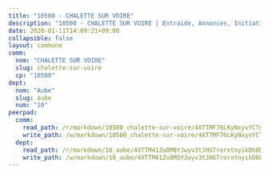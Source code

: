 ```yaml
---
title: "10500 - CHALETTE SUR VOIRE"
description: "10500 - CHALETTE SUR VOIRE | Entraide, Annonces, Initiatives"
date: 2020-01-11T14:09:21+09:00
collapsible: false
layout: commune
comm:
  nom: "CHALETTE SUR VOIRE"
  slug: chalette-sur-voire
  cp: "10500"
dept:
  nom: "Aube"
  slug: aube
  num: "10"
peerpad:
  comm:
    read_path: /r/markdown/10500_chalette-sur-voire/4XTTMF76LKyNxyvYCTdbRror2G2Uyk2sc21uLRiKuKLQ1kmFt
    write_path: /w/markdown/10500_chalette-sur-voire/4XTTMF76LKyNxyvYCTdbRror2G2Uyk2sc21uLRiKuKLQ1kmFt-K3TgU8uQfC6y94EpcRZyWvp2fg5ThFt7Qa32VWnuVUKUbqxmszVGKSsJU3JmBxSzz1TwLarJVxHqgZ64s9MD2FDh1e4xoG4iGHdYaxBaVXWDNFS8t1HGYTE3KQT44r7QVDZoK5Ev
  dept:
    read_path: /r/markdown/10_aube/4XTTM41Zu8MQYJwyv3tJHGTrorxtnyikD68DsVemyiZk3ThMz
    write_path: /w/markdown/10_aube/4XTTM41Zu8MQYJwyv3tJHGTrorxtnyikD68DsVemyiZk3ThMz-K3TgTmGUJaeXhcyrKr3gXoqmq82GkfYoTwSCbr39jXo2qoiz4eMZ1zWf94tEK8PkgCEQwZ6j878iec7q7nyW22BbTVtKr2C3mJwkjMoqhPxRA9brvyfx2cZBiMVgJntTtrf7GrDW
---
```


